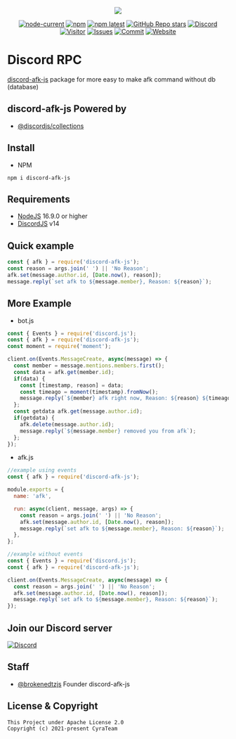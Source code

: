 <div align="center">
  <p>
    <a href="https://www.npmjs.com/package/discord-afk-js" target="_blank"><img src="https://nodei.co/npm/discord-afk-js.png?downloads=true&downloadRank=true&stars=true"></a>
  </p>
  <p>
    <a href="https://nodejs.org/" target="_blank"><img alt="node-current" src="https://img.shields.io/node/v/distube"></a>
    <a href="https://www.npmjs.com/package/discord-afk-js" target="_blank"><img alt="npm" src="https://img.shields.io/npm/dt/discord-afk-js"></a>
    <a href="https://www.npmjs.com/package/discord-afk-js"><img alt="npm latest" src="https://img.shields.io/npm/v/discord-afk-js/latest?color=blue&label=discord-afk-js%40latest&logo=npm"></a>
    <a href="https://github.com/skick1234/CyraTeam/discord-afk-js" target="_blank"><img alt="GitHub Repo stars" src="https://img.shields.io/github/stars/CyraTeam/discord-afk-js"></a>
    <a href="https://discord.gg/qpT2AeYZRN" target="_blank"><img alt="Discord" src="https://img.shields.io/discord/984857299858382908?label=CyraTeam&logo=discord"></a>
    <a href="https://github.com/CyraTeam/discord-afk-js"><img alt="Visitor" src="https://api.visitorbadge.io/api/visitors?path=https%3A%2F%2Fgithub.com%2FCyraTeam%2Fdiscord-afk-js&countColor=%2337d67a&style=flat"></a>
    <a href="https://github.com/CyraTeam/discord-afk-js/issues"><img alt="Issues" src="https://img.shields.io/github/issues/CyraTeam/discord-afk-js"></a>
    <a href="https://github.com/CyraTeam/discord-afk-js"><img alt="Commit" src="https://img.shields.io/github/commit-activity/y/CyraTeam/discord-afk-js?label=Commit%20Activity&logo=github"></a>
    <a href="https://cyrabot.groups.id/"><img alt="Website" src="https://img.shields.io/website?url=https%3A%2F%2Fcyrabot.groups.id%2F"></a>
  </p>
</div>

# Discord RPC
[discord-afk-js](https://github.com/CyraTeam/discord-afk-js) package for more easy to make afk command without db (database)

## discord-afk-js Powered by
- [@discordjs/collections](https://github.com/discordjs/discord.js)

## Install
- NPM
```
npm i discord-afk-js
```

## Requirements
- [NodeJS](https://nodejs.org) 16.9.0 or higher
- [DiscordJS](https://discord.js.org) v14

## Quick example
```js
const { afk } = require('discord-afk-js');
const reason = args.join(' ') || 'No Reason';
afk.set(message.author.id, [Date.now(), reason]);
message.reply(`set afk to ${message.member}, Reason: ${reason}`);
```

## More Example
- bot.js
```js
const { Events } = require('discord.js');
const { afk } = require('discord-afk-js');
const moment = require('moment');

client.on(Events.MessageCreate, async(message) => {
  const member = message.mentions.members.first();
  const data = afk.get(member.id);
  if(data) {
    const [timestamp, reason] = data;
    const timeago = moment(timestamp).fromNow();
    message.reply(`${member} afk right now, Reason: ${reason} ${timeago}`)
  };
  const getdata afk.get(message.author.id);
  if(getdata) {
    afk.delete(message.author.id);
    message.reply(`${message.member} removed you from afk`);
  };
});
```
- afk.js
```js
//example using events
const { afk } = require('discord-afk-js');

module.exports = {
  name: 'afk',

  run: async(client, message, args) => {
    const reason = args.join(' ') || 'No Reason';
    afk.set(message.author.id, [Date.now(), reason]);
    message.reply(`set afk to ${message.member}, Reason: ${reason}`);
  },
};

//example without events
const { Events } = require('discord.js');
const { afk } = require('discord-afk-js');

client.on(Events.MessageCreate, async(message) => {
  const reason = args.join(' ') || 'No Reason';
  afk.set(message.author.id, [Date.now(), reason]);
  message.reply(`set afk to ${message.member}, Reason: ${reason}`);
});
```

## Join our Discord server
  <a href="https://discord.gg/qpT2AeYZRN" target="_blank"><img alt="Discord" src="https://img.shields.io/discord/984857299858382908?label=CyraTeam&logo=discord"></a>

## Staff
- [@brokenedtzjs](https://github.com/brokenedtzjs) Founder discord-afk-js

## License & Copyright
```
This Project under Apache License 2.0
Copyright (c) 2021-present CyraTeam
```